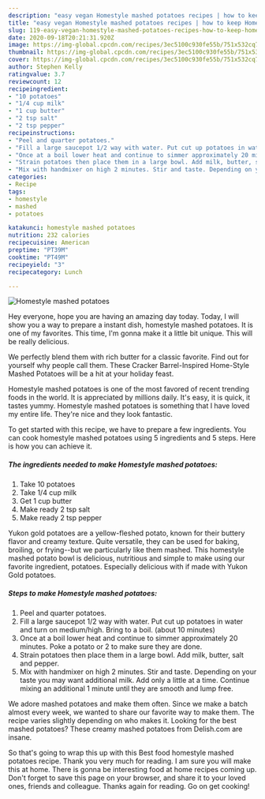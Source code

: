 ```yaml
---
description: "easy vegan Homestyle mashed potatoes recipes | how to keep Homestyle mashed potatoes"
title: "easy vegan Homestyle mashed potatoes recipes | how to keep Homestyle mashed potatoes"
slug: 119-easy-vegan-homestyle-mashed-potatoes-recipes-how-to-keep-homestyle-mashed-potatoes
date: 2020-09-18T20:21:31.920Z
image: https://img-global.cpcdn.com/recipes/3ec5100c930fe55b/751x532cq70/homestyle-mashed-potatoes-recipe-main-photo.jpg
thumbnail: https://img-global.cpcdn.com/recipes/3ec5100c930fe55b/751x532cq70/homestyle-mashed-potatoes-recipe-main-photo.jpg
cover: https://img-global.cpcdn.com/recipes/3ec5100c930fe55b/751x532cq70/homestyle-mashed-potatoes-recipe-main-photo.jpg
author: Stephen Kelly
ratingvalue: 3.7
reviewcount: 12
recipeingredient:
- "10 potatoes"
- "1/4 cup milk"
- "1 cup butter"
- "2 tsp salt"
- "2 tsp pepper"
recipeinstructions:
- "Peel and quarter potatoes."
- "Fill a large saucepot 1/2 way with water. Put cut up potatoes in water and turn on medium/high. Bring to a boil. (about 10 minutes)"
- "Once at a boil lower heat and continue to simmer approximately 20 minutes. Poke a potato or 2 to make sure they are done."
- "Strain potatoes then place them in a large bowl. Add milk, butter, salt and pepper."
- "Mix with handmixer on high 2 minutes. Stir and taste. Depending on your taste you may want additional milk. Add only a little at a time. Continue mixing an additional 1 minute until they are smooth and lump free."
categories:
- Recipe
tags:
- homestyle
- mashed
- potatoes

katakunci: homestyle mashed potatoes 
nutrition: 232 calories
recipecuisine: American
preptime: "PT39M"
cooktime: "PT49M"
recipeyield: "3"
recipecategory: Lunch

---
```



![Homestyle mashed potatoes](https://img-global.cpcdn.com/recipes/3ec5100c930fe55b/751x532cq70/homestyle-mashed-potatoes-recipe-main-photo.jpg)

Hey everyone, hope you are having an amazing day today. Today, I will show you a way to prepare a instant dish, homestyle mashed potatoes. It is one of my favorites. This time, I'm gonna make it a little bit unique. This will be really delicious.

We perfectly blend them with rich butter for a classic favorite. Find out for yourself why people call them. These Cracker Barrel-Inspired Home-Style Mashed Potatoes will be a hit at your holiday feast.

Homestyle mashed potatoes is one of the most favored of recent trending foods in the world. It is appreciated by millions daily. It's easy, it is quick, it tastes yummy. Homestyle mashed potatoes is something that I have loved my entire life. They're nice and they look fantastic.


To get started with this recipe, we have to prepare a few ingredients. You can cook homestyle mashed potatoes using 5 ingredients and 5 steps. Here is how you can achieve it.

<!--inarticleads1-->

##### The ingredients needed to make Homestyle mashed potatoes:

1. Take 10 potatoes
1. Take 1/4 cup milk
1. Get 1 cup butter
1. Make ready 2 tsp salt
1. Make ready 2 tsp pepper


Yukon gold potatoes are a yellow-fleshed potato, known for their buttery flavor and creamy texture. Quite versatile, they can be used for baking, broiling, or frying--but we particularly like them mashed. This homestyle mashed potato bowl is delicious, nutritious and simple to make using our favorite ingredient, potatoes. Especially delicious with if made with Yukon Gold potatoes. 

<!--inarticleads2-->

##### Steps to make Homestyle mashed potatoes:

1. Peel and quarter potatoes.
1. Fill a large saucepot 1/2 way with water. Put cut up potatoes in water and turn on medium/high. Bring to a boil. (about 10 minutes)
1. Once at a boil lower heat and continue to simmer approximately 20 minutes. Poke a potato or 2 to make sure they are done.
1. Strain potatoes then place them in a large bowl. Add milk, butter, salt and pepper.
1. Mix with handmixer on high 2 minutes. Stir and taste. Depending on your taste you may want additional milk. Add only a little at a time. Continue mixing an additional 1 minute until they are smooth and lump free.


We adore mashed potatoes and make them often. Since we make a batch almost every week, we wanted to share our favorite way to make them. The recipe varies slightly depending on who makes it. Looking for the best mashed potatoes? These creamy mashed potatoes from Delish.com are insane. 

So that's going to wrap this up with this Best food homestyle mashed potatoes recipe. Thank you very much for reading. I am sure you will make this at home. There is gonna be interesting food at home recipes coming up. Don't forget to save this page on your browser, and share it to your loved ones, friends and colleague. Thanks again for reading. Go on get cooking!
